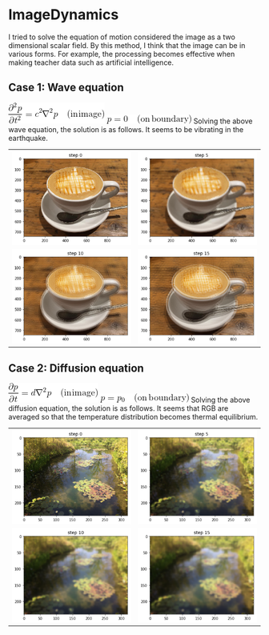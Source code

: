 # ImageDynamics
I tried to solve the equation of motion considered the image as a two dimensional scalar field.
By this method, I think that the image can be in various forms.
For example, the processing becomes effective when making teacher data such as artificial intelligence.

## Case 1: Wave equation
<img src="./img/waveeq1.gif"/>
<img src="./img/waveeq2.gif"/>
Solving the above wave equation, the solution is as follows.
It seems to be vibrating in the earthquake.
<table border="0" cellspacing="0" cellpadding="5" bordercolor="#333333">
<tr>
<td><img src="./img/waveeq_caffe0.png"/>
<td><img src="./img/waveeq_caffe5.png"/>
</tr>
<tr>
<td><img src="./img/waveeq_caffe10.png"/>
<td><img src="./img/waveeq_caffe15.png"/>
</tr>
</table>

## Case 2: Diffusion equation
<img src="./img/diffeq1.gif"/>
<img src="./img/diffeq2.gif"/>
Solving the above diffusion equation, the solution is as follows.
It seems that RGB are averaged so that the temperature distribution becomes thermal equilibrium.
<table border="0" cellspacing="0" cellpadding="5" bordercolor="#333333">
<tr>
<td><img src="./img/diffeq_garden0.png"/>
<td><img src="./img/diffeq_garden5.png"/>
</tr>
<tr>
<td><img src="./img/diffeq_garden10.png"/>
<td><img src="./img/diffeq_garden15.png"/>
</tr>
</table>
